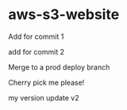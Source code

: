 # aws-s3-website

Add for commit 1

add for commit 2

Merge to a prod deploy branch

Cherry pick me please!

my version update v2